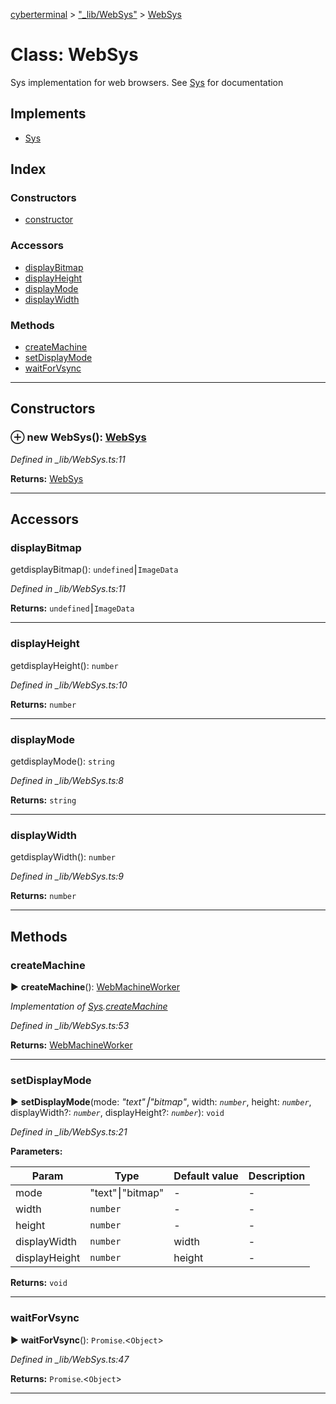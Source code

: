 [cyberterminal](../README.md) > ["_lib/WebSys"](../modules/__lib_websys_.md) > [WebSys](../classes/__lib_websys_.websys.md)



# Class: WebSys


Sys implementation for web browsers. See [Sys](../interfaces/__lib_sys_.sys.md) for documentation

## Implements

* [Sys](../interfaces/__lib_sys_.sys.md)

## Index

### Constructors

* [constructor](__lib_websys_.websys.md#constructor)


### Accessors

* [displayBitmap](__lib_websys_.websys.md#displaybitmap)
* [displayHeight](__lib_websys_.websys.md#displayheight)
* [displayMode](__lib_websys_.websys.md#displaymode)
* [displayWidth](__lib_websys_.websys.md#displaywidth)


### Methods

* [createMachine](__lib_websys_.websys.md#createmachine)
* [setDisplayMode](__lib_websys_.websys.md#setdisplaymode)
* [waitForVsync](__lib_websys_.websys.md#waitforvsync)



---
## Constructors
<a id="constructor"></a>


### ⊕ **new WebSys**(): [WebSys](__lib_websys_.websys.md)


*Defined in _lib/WebSys.ts:11*





**Returns:** [WebSys](__lib_websys_.websys.md)

---


## Accessors
<a id="displaybitmap"></a>

###  displayBitmap


getdisplayBitmap(): `undefined`⎮`ImageData`

*Defined in _lib/WebSys.ts:11*





**Returns:** `undefined`⎮`ImageData`



___

<a id="displayheight"></a>

###  displayHeight


getdisplayHeight(): `number`

*Defined in _lib/WebSys.ts:10*





**Returns:** `number`



___

<a id="displaymode"></a>

###  displayMode


getdisplayMode(): `string`

*Defined in _lib/WebSys.ts:8*





**Returns:** `string`



___

<a id="displaywidth"></a>

###  displayWidth


getdisplayWidth(): `number`

*Defined in _lib/WebSys.ts:9*





**Returns:** `number`



___


## Methods
<a id="createmachine"></a>

###  createMachine

► **createMachine**(): [WebMachineWorker](__lib_websys_.webmachineworker.md)



*Implementation of [Sys](../interfaces/__lib_sys_.sys.md).[createMachine](../interfaces/__lib_sys_.sys.md#createmachine)*

*Defined in _lib/WebSys.ts:53*





**Returns:** [WebMachineWorker](__lib_websys_.webmachineworker.md)





___

<a id="setdisplaymode"></a>

###  setDisplayMode

► **setDisplayMode**(mode: *"text"⎮"bitmap"*, width: *`number`*, height: *`number`*, displayWidth?: *`number`*, displayHeight?: *`number`*): `void`



*Defined in _lib/WebSys.ts:21*



**Parameters:**

| Param | Type | Default value | Description |
| ------ | ------ | ------ | ------ |
| mode | "text"⎮"bitmap"  | - |   - |
| width | `number`  | - |   - |
| height | `number`  | - |   - |
| displayWidth | `number`  |  width |   - |
| displayHeight | `number`  |  height |   - |





**Returns:** `void`





___

<a id="waitforvsync"></a>

###  waitForVsync

► **waitForVsync**(): `Promise`.<`Object`>



*Defined in _lib/WebSys.ts:47*





**Returns:** `Promise`.<`Object`>





___


